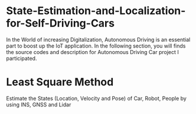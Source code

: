 # State-Estimation-and-Localization-for-Self-Driving-Cars
In the World of increasing Digitalization, Autonomous Driving is an essential part to boost up the IoT application. In the following section, you will finds the source codes and description for Autonomous Driving Car project I participated.
# Least Square Method
Estimate the States (Location, Velocity and Pose) of Car, Robot, People by using INS, GNSS and Lidar
